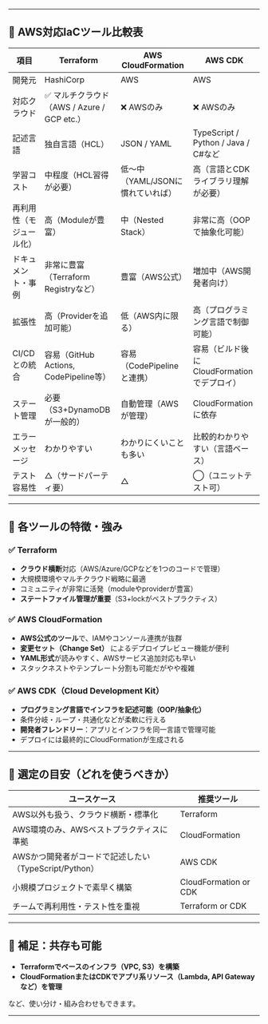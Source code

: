 
---

## 🧩 AWS対応IaCツール比較表

| 項目           | Terraform                         | AWS CloudFormation    | AWS CDK                           |
| ------------ | --------------------------------- | --------------------- | --------------------------------- |
| 開発元          | HashiCorp                         | AWS                   | AWS                               |
| 対応クラウド       | ✅ マルチクラウド（AWS / Azure / GCP etc.） | ❌ AWSのみ               | ❌ AWSのみ                           |
| 記述言語         | 独自言語（HCL）                         | JSON / YAML           | TypeScript / Python / Java / C#など |
| 学習コスト        | 中程度（HCL習得が必要）                     | 低〜中（YAML/JSONに慣れていれば） | 高（言語とCDKライブラリ理解が必要）               |
| 再利用性（モジュール化） | 高（Moduleが豊富）                      | 中（Nested Stack）       | 非常に高（OOPで抽象化可能）                   |
| ドキュメント・事例    | 非常に豊富（Terraform Registryなど）       | 豊富（AWS公式）             | 増加中（AWS開発者向け）                     |
| 拡張性          | 高（Providerを追加可能）                  | 低（AWS内に限る）            | 高（プログラミング言語で制御可能）                 |
| CI/CDとの統合    | 容易（GitHub Actions, CodePipeline等） | 容易（CodePipelineと連携）   | 容易（ビルド後にCloudFormationでデプロイ）      |
| ステート管理       | 必要（S3+DynamoDBが一般的）               | 自動管理（AWSが管理）          | CloudFormationに依存                 |
| エラーメッセージ     | わかりやすい                            | わかりにくいことも多い           | 比較的わかりやすい（言語ベース）                  |
| テスト容易性       | △（サードパーティ要）                       | △                     | ◯（ユニットテスト可）                       |

---

## 📝 各ツールの特徴・強み

### ✅ Terraform

* **クラウド横断**対応（AWS/Azure/GCPなどを1つのコードで管理）
* 大規模環境やマルチクラウド戦略に最適
* コミュニティが非常に活発（moduleやproviderが豊富）
* **ステートファイル管理が重要**（S3+lockがベストプラクティス）

### ✅ AWS CloudFormation

* **AWS公式のツール**で、IAMやコンソール連携が抜群
* **変更セット（Change Set）** によるデプロイプレビュー機能が便利
* **YAML形式**が読みやすく、AWSサービス追加対応も早い
* スタックネストやテンプレート分割も可能だがやや複雑

### ✅ AWS CDK（Cloud Development Kit）

* **プログラミング言語でインフラを記述可能（OOP/抽象化）**
* 条件分岐・ループ・共通化などが柔軟に行える
* **開発者フレンドリー**：アプリとインフラを同一言語で管理可能
* デプロイには最終的にCloudFormationが生成される

---

## 🎯 選定の目安（どれを使うべきか）

| ユースケース                                | 推奨ツール                 |
| ------------------------------------- | --------------------- |
| AWS以外も扱う、クラウド横断・標準化                   | Terraform             |
| AWS環境のみ、AWSベストプラクティスに準拠               | CloudFormation        |
| AWSかつ開発者がコードで記述したい（TypeScript/Python） | AWS CDK               |
| 小規模プロジェクトで素早く構築                       | CloudFormation or CDK |
| チームで再利用性・テスト性を重視                      | Terraform or CDK      |

---

## 🧪 補足：共存も可能

* **Terraformでベースのインフラ（VPC, S3）を構築**
* **CloudFormationまたはCDKでアプリ系リソース（Lambda, API Gatewayなど）を管理**

など、使い分け・組み合わせもできます。

---
